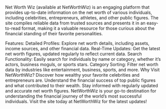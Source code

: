 Net Worth Wiz (available at NetWorthWiz) is an engaging platform that provides up-to-date information on the net worth of various individuals, including celebrities, entrepreneurs, athletes, and other public figures. The site compiles reliable data from trusted sources and presents it in an easy-to-read format, making it a valuable resource for those curious about the financial standing of their favorite personalities.

Features:
Detailed Profiles: Explore net worth details, including assets, income sources, and other financial data.
Real-Time Updates: Get the latest net worth figures, updated regularly to reflect current data.
Search Functionality: Easily search for individuals by name or category, whether it’s actors, business moguls, or sports stars.
Category Sorting: Filter net worth data by industries like entertainment, business, sports, and more.
Why Visit NetWorthWiz?
Discover how wealthy your favorite celebrities and entrepreneurs are.
Understand the financial success of top public figures and what contributed to their wealth.
Stay informed with regularly updated and accurate net worth figures.
NetWorthWiz is your go-to destination for understanding the financial journey of the world’s most successful individuals. Visit the site today at NetWorthWiz for the latest updates!
